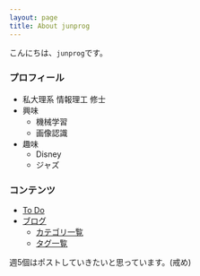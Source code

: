 ```yaml
---
layout: page
title: About junprog
---
```


こんにちは、`junprog`です。

### プロフィール
* 私大理系 情報理工 修士
* 興味
    * 機械学習
    * 画像認識
* 趣味
    * Disney
    * ジャズ

### コンテンツ
* <a href="{{ site.baseurl }}/todo">To Do</a>
* <a href="{{ site.baseurl }}/blog">ブログ</a>
    * <a href="{{ site.baseurl }}/categories">カテゴリ一覧</a>
    * <a href="{{ site.baseurl }}/tags">タグ一覧</a>


週5個はポストしていきたいと思っています。(戒め)